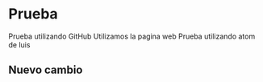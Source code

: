 # Prueba
Prueba utilizando GitHub
Utilizamos la pagina web
Prueba utilizando atom de luis 
## Nuevo cambio
